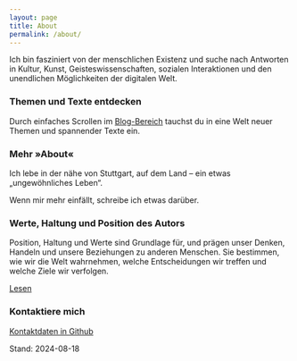 ```yaml
---
layout: page
title: About
permalink: /about/
---
```


Ich bin fasziniert von der menschlichen Existenz und suche nach Antworten in Kultur, Kunst, Geisteswissenschaften, sozialen Interaktionen und den unendlichen Möglichkeiten der digitalen Welt. 

### Themen und Texte entdecken

Durch einfaches Scrollen im [Blog-Bereich](/blog/) tauchst du in eine Welt neuer Themen und spannender Texte ein.

### Mehr »About«

Ich lebe in der nähe von Stuttgart, auf dem Land – ein etwas „ungewöhnliches Leben“. 

Wenn mir mehr einfällt, schreibe ich etwas darüber.

### Werte, Haltung und Position des Autors

Position, Haltung und Werte sind Grundlage für, und prägen unser Denken, Handeln und unsere Beziehungen zu anderen Menschen. Sie bestimmen, wie wir die Welt wahrnehmen, welche Entscheidungen wir treffen und welche Ziele wir verfolgen.

[Lesen](https://s2030c.github.io/blog/doc/werte-haltung-position-des-autors/)

### Kontaktiere mich

[Kontaktdaten in Github](https://github.com/S2030c)

Stand: 2024-08-18
